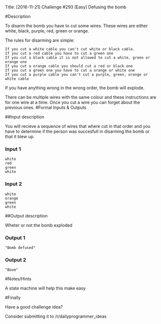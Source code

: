 Title: [2016-11-21] Challenge #293 [Easy] Defusing the bomb

#Description

To disarm the bomb you have to cut some wires. These wires are either white, black, purple, red, green or orange.

The rules for disarming are simple:

    If you cut a white cable you can't cut white or black cable.
    If you cut a red cable you have to cut a green one
    If you cut a black cable it is not allowed to cut a white, green or orange one
    If you cut a orange cable you should cut a red or black one
    If you cut a green one you have to cut a orange or white one
    If you cut a purple cable you can't cut a purple, green, orange or white cable

If you have anything wrong in the wrong order, the bomb will explode. 


There can be multiple wires with the same colour and these instructions are for one wire at a time. Once you cut a wire you can forget about the previous ones. 
#Formal Inputs & Outputs

##Input description

You will recieve a sequence of wires that where cut in that order and you have to determine if the person was succesfull in disarming the bomb or that it blew up.


### Input 1

    white
    red
    green
    white

### Input 2

    white
    orange
    green
    white

##Output description

Wheter or not the bomb exploded

### Output 1

    "Bomb defused"

### Output 2

    "Boom"

#Notes/Hints

A state machine will help this make easy

#Finally

Have a good challenge idea?

Consider submitting it to /r/dailyprogrammer_ideas
